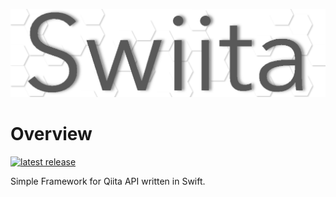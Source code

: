 ![Swiita Icon](banner.png)

# Overview
[![latest release](https://img.shields.io/github/v/release/Enchan1207/Swiita?sort=semver)](https://github.com/Enchan1207/Swiita/releases)  

Simple Framework for Qiita API written in Swift.  

